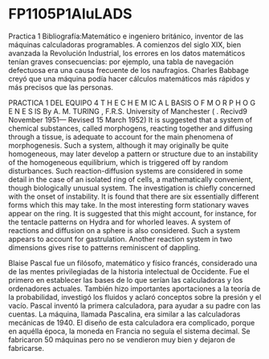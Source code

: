 # FP1105P1AluLADS
Practica 1
Bibliografía:Matemático e ingeniero británico, inventor de las máquinas calculadoras programables. A comienzos del siglo XIX, bien avanzada la Revolución Industrial, los errores en los datos matemáticos tenían graves consecuencias: por ejemplo, una tabla de navegación defectuosa era una causa frecuente de los naufragios. Charles Babbage creyó que una máquina podía hacer cálculos matemáticos más rápidos y más precisos que las personas.

PRACTICA 1 DEL EQUIPO 4 T H E C H E M IC A L BASIS O F M O R P H O G E N E S IS By A. M. TURING , F.R.S. University of Manchester ( . Recivd9 November 1951— Revised 15 March 1952) It is suggested that a system of chemical substances, called morphogens, reacting together and diffusing through a tissue, is adequate to account for the main phenomena of morphogenesis. Such a system, although it may originally be quite homogeneous, may later develop a pattern or structure due to an instability of the homogeneous equilibrium, which is triggered off by random disturbances. Such reaction-diffusion systems are considered in some detail in the case of an isolated ring of cells, a mathematically convenient, though biologically unusual system. The investigation is chiefly concerned with the onset of instability. It is found that there are six essentially different forms which this may take. In the most interesting form stationary waves appear on the ring. It is suggested that this might account, for instance, for the tentacle patterns on Hydra and for whorled leaves. A system of reactions and diffusion on a sphere is also considered. Such a system appears to account for gastrulation. Another reaction system in two dimensions gives rise to patterns reminiscent of dappling.

Blaise Pascal fue un filósofo, matemático y físico francés, considerado una de las mentes privilegiadas de la historia intelectual de Occidente. Fue el primero en establecer las bases de lo que serían las calculadoras y los ordenadores actuales. También hizo importantes aportaciones a la teoría de la probabilidad, investigó los fluidos y aclaró conceptos sobre la presión y el vacío. Pascal inventó la primera calculadora, para ayudar a su padre con las cuentas. La máquina, llamada Pascalina, era similar a las calculadoras mecánicas de 1940. El diseño de esta calculadora era complicado, porque en aquélla época, la moneda en Francia no seguía el sistema decimal. Se fabricaron 50 máquinas pero no se vendieron muy bien y dejaron de fabricarse.
